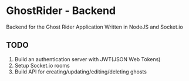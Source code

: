 # GhostRider - Backend
Backend for the Ghost Rider Application
Written in NodeJS and Socket.io

## TODO
1. Build an authentication server with JWT(JSON Web Tokens)
2. Setup Socket.io rooms
3. Build API for creating/updating/editing/deleting ghosts

